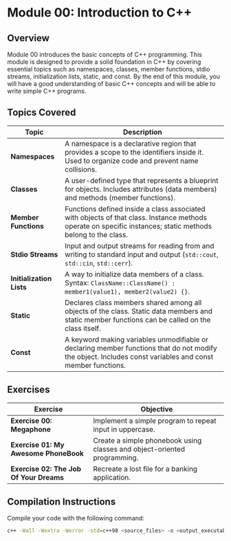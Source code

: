 # Module 00: Introduction to C++

## Overview

Module 00 introduces the basic concepts of C++ programming. This module is designed to provide a solid foundation in C++ by covering essential topics such as namespaces, classes, member functions, stdio streams, initialization lists, static, and const. By the end of this module, you will have a good understanding of basic C++ concepts and will be able to write simple C++ programs.

## Topics Covered

| Topic                | Description                                                                                           |
|----------------------|-------------------------------------------------------------------------------------------------------|
| **Namespaces**       | A namespace is a declarative region that provides a scope to the identifiers inside it. Used to organize code and prevent name collisions.|
| **Classes**          | A user-defined type that represents a blueprint for objects. Includes attributes (data members) and methods (member functions).            |
| **Member Functions** | Functions defined inside a class associated with objects of that class. Instance methods operate on specific instances; static methods belong to the class. |
| **Stdio Streams**    | Input and output streams for reading from and writing to standard input and output (`std::cout`, `std::cin`, `std::cerr`).                |
| **Initialization Lists** | A way to initialize data members of a class. Syntax: `ClassName::ClassName() : member1(value1), member2(value2) {}`.                  |
| **Static**           | Declares class members shared among all objects of the class. Static data members and static member functions can be called on the class itself. |
| **Const**            | A keyword making variables unmodifiable or declaring member functions that do not modify the object. Includes const variables and const member functions. |

## Exercises

| Exercise                          | Objective                                                        |
|-----------------------------------|------------------------------------------------------------------|
| **Exercise 00: Megaphone**        | Implement a simple program to repeat input in uppercase.         |
| **Exercise 01: My Awesome PhoneBook** | Create a simple phonebook using classes and object-oriented programming. |
| **Exercise 02: The Job Of Your Dreams** | Recreate a lost file for a banking application.                   |

## Compilation Instructions

Compile your code with the following command:
```sh
c++ -Wall -Wextra -Werror -std=c++98 <source_files> -o <output_executable>